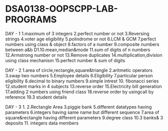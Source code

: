 # DSA0138-OOPSCPP-LAB-PROGRAMS
DAY - 1
1.maximum of 3 integers
2.perfect number or not
3.Reversing strings
4.voter age eligibility
5.polindrome or not
6.LCM & GCM
7.perfect numbers using class & object
8.factors of a number
9.composite numbers between a&b
D1.10.mean,median&mode
11.sum of digits of n numbers
12.Armstrong number or not
13.Remove duplicates
14.multiplication,division using class mechanism
15.perfect number & sum of digits


DAY - 2
1.area of circle,rectangle,square&triangle
2.aritmetic operators
3.swap two numbers
5.Employee details
6.Eligibility
7.particular person eligibility
8.decimal to binary numbers
9.simple intrest
10. fibonacci series
12.student marks in 4 subjects
13.reverse order
15.Electricity bill generation
17.adding 2 numbers using friend class
18.reverse order by usingcall by reference
19.3 student details


DAY - 3
1.
2.Rectangle Area
3.piggie bank
5.different datatypes having parameters
6.integers having same name but different sequence
7.area of square&rectangle having different parameters
9.degree class
10.3 banks& 3 deposits
11. integers data members

